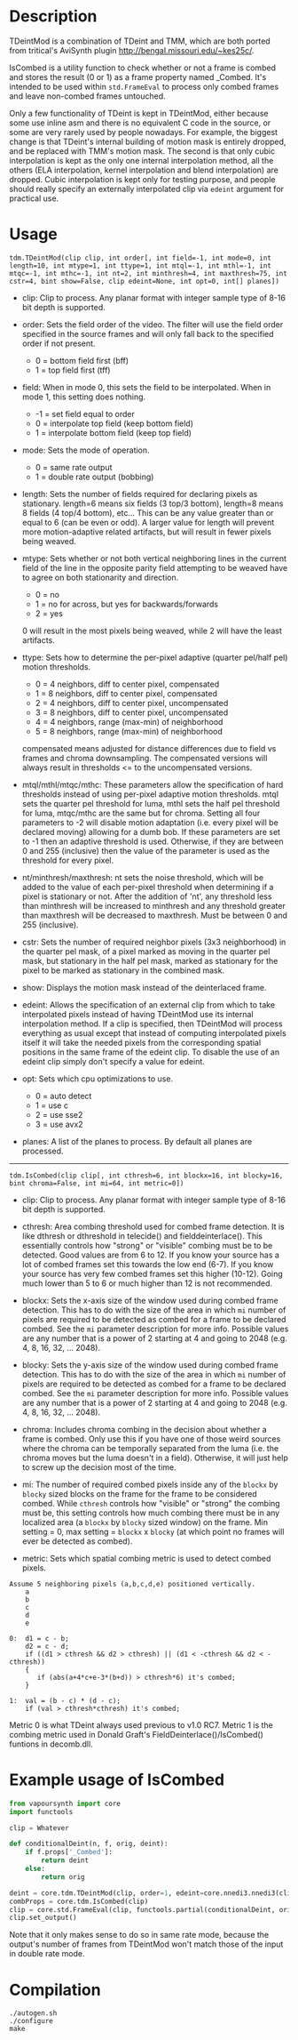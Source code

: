 Description
===========

TDeintMod is a combination of TDeint and TMM, which are both ported from tritical's AviSynth plugin http://bengal.missouri.edu/~kes25c/.

IsCombed is a utility function to check whether or not a frame is combed and stores the result (0 or 1) as a frame property named _Combed. It's intended to be used within `std.FrameEval` to process only combed frames and leave non-combed frames untouched.

Only a few functionality of TDeint is kept in TDeintMod, either because some use inline asm and there is no equivalent C code in the source, or some are very rarely used by people nowadays. For example, the biggest change is that TDeint's internal building of motion mask is entirely dropped, and be replaced with TMM's motion mask. The second is that only cubic interpolation is kept as the only one internal interpolation method, all the others (ELA interpolation, kernel interpolation and blend interpolation) are dropped. Cubic interpolation is kept only for testing purpose, and people should really specify an externally interpolated clip via `edeint` argument for practical use.


Usage
=====

    tdm.TDeintMod(clip clip, int order[, int field=-1, int mode=0, int length=10, int mtype=1, int ttype=1, int mtql=-1, int mthl=-1, int mtqc=-1, int mthc=-1, int nt=2, int minthresh=4, int maxthresh=75, int cstr=4, bint show=False, clip edeint=None, int opt=0, int[] planes])

* clip: Clip to process. Any planar format with integer sample type of 8-16 bit depth is supported.

* order: Sets the field order of the video. The filter will use the field order specified in the source frames and will only fall back to the specified order if not present.
  * 0 = bottom field first (bff)
  * 1 = top field first (tff)

* field: When in mode 0, this sets the field to be interpolated. When in mode 1, this setting does nothing.
  * -1 = set field equal to order
  * 0 = interpolate top field (keep bottom field)
  * 1 = interpolate bottom field (keep top field)

* mode: Sets the mode of operation.
  * 0 = same rate output
  * 1 = double rate output (bobbing)

* length: Sets the number of fields required for declaring pixels as stationary. length=6 means six fields (3 top/3 bottom), length=8 means 8 fields (4 top/4 bottom), etc... This can be any value greater than or equal to 6 (can be even or odd). A larger value for length will prevent more motion-adaptive related artifacts, but will result in fewer pixels being weaved.

* mtype: Sets whether or not both vertical neighboring lines in the current field of the line in the opposite parity field attempting to be weaved have to agree on both stationarity and direction.
  * 0 = no
  * 1 = no for across, but yes for backwards/forwards
  * 2 = yes
  
  0 will result in the most pixels being weaved, while 2 will have the least artifacts.

* ttype: Sets how to determine the per-pixel adaptive (quarter pel/half pel) motion thresholds.
  * 0 = 4 neighbors, diff to center pixel, compensated
  * 1 = 8 neighbors, diff to center pixel, compensated
  * 2 = 4 neighbors, diff to center pixel, uncompensated
  * 3 = 8 neighbors, diff to center pixel, uncompensated
  * 4 = 4 neighbors, range (max-min) of neighborhood
  * 5 = 8 neighbors, range (max-min) of neighborhood
  
  compensated means adjusted for distance differences due to field vs frames and chroma downsampling. The compensated versions will always result in thresholds <= to the uncompensated versions.

* mtql/mthl/mtqc/mthc: These parameters allow the specification of hard thresholds instead of using per-pixel adaptive motion thresholds. mtql sets the quarter pel threshold for luma, mthl sets the half pel threshold for luma, mtqc/mthc are the same but for chroma. Setting all four parameters to -2 will disable motion adaptation (i.e. every pixel will be declared moving) allowing for a dumb bob. If these parameters are set to -1 then an adaptive threshold is used. Otherwise, if they are between 0 and 255 (inclusive) then the value of the parameter is used as the threshold for every pixel.

* nt/minthresh/maxthresh: nt sets the noise threshold, which will be added to the value of each per-pixel threshold when determining if a pixel is stationary or not. After the addition of 'nt', any threshold less than minthresh will be increased to minthresh and any threshold greater than maxthresh will be decreased to maxthresh. Must be between 0 and 255 (inclusive).

* cstr: Sets the number of required neighbor pixels (3x3 neighborhood) in the quarter pel mask, of a pixel marked as moving in the quarter pel mask, but stationary in the half pel mask, marked as stationary for the pixel to be marked as stationary in the combined mask.

* show: Displays the motion mask instead of the deinterlaced frame.

* edeint: Allows the specification of an external clip from which to take interpolated pixels instead of having TDeintMod use its internal interpolation method. If a clip is specified, then TDeintMod will process everything as usual except that instead of computing interpolated pixels itself it will take the needed pixels from the corresponding spatial positions in the same frame of the edeint clip. To disable the use of an edeint clip simply don't specify a value for edeint.

* opt: Sets which cpu optimizations to use.
  * 0 = auto detect
  * 1 = use c
  * 2 = use sse2
  * 3 = use avx2

* planes: A list of the planes to process. By default all planes are processed.

---

    tdm.IsCombed(clip clip[, int cthresh=6, int blockx=16, int blocky=16, bint chroma=False, int mi=64, int metric=0])

* clip: Clip to process. Any planar format with integer sample type of 8-16 bit depth is supported.

* cthresh: Area combing threshold used for combed frame detection. It is like dthresh or dthreshold in telecide() and fielddeinterlace(). This essentially controls how "strong" or "visible" combing must be to be detected. Good values are from 6 to 12. If you know your source has a lot of combed frames set this towards the low end (6-7). If you know your source has very few combed frames set this higher (10-12). Going much lower than 5 to 6 or much higher than 12 is not recommended.

* blockx: Sets the x-axis size of the window used during combed frame detection. This has to do with the size of the area in which `mi` number of pixels are required to be detected as combed for a frame to be declared combed. See the `mi` parameter description for more info. Possible values are any number that is a power of 2 starting at 4 and going to 2048 (e.g. 4, 8, 16, 32, ... 2048).

* blocky: Sets the y-axis size of the window used during combed frame detection. This has to do with the size of the area in which `mi` number of pixels are required to be detected as combed for a frame to be declared combed. See the `mi` parameter description for more info. Possible values are any number that is a power of 2 starting at 4 and going to 2048 (e.g. 4, 8, 16, 32, ... 2048).

* chroma: Includes chroma combing in the decision about whether a frame is combed. Only use this if you have one of those weird sources where the chroma can be temporally separated from the luma (i.e. the chroma moves but the luma doesn't in a field). Otherwise, it will just help to screw up the decision most of the time.

* mi: The number of required combed pixels inside any of the `blockx` by `blocky` sized blocks on the frame for the frame to be considered combed. While `cthresh` controls how "visible" or "strong" the combing must be, this setting controls how much combing there must be in any localized area (a `blockx` by `blocky` sized window) on the frame. Min setting = 0, max setting = `blockx` x `blocky` (at which point no frames will ever be detected as combed).

* metric: Sets which spatial combing metric is used to detect combed pixels.
```
Assume 5 neighboring pixels (a,b,c,d,e) positioned vertically.
    a
    b
    c
    d
    e

0:  d1 = c - b;
    d2 = c - d;
    if ((d1 > cthresh && d2 > cthresh) || (d1 < -cthresh && d2 < -cthresh))
    {
       if (abs(a+4*c+e-3*(b+d)) > cthresh*6) it's combed;
    }

1:  val = (b - c) * (d - c);
    if (val > cthresh*cthresh) it's combed;
```
Metric 0 is what TDeint always used previous to v1.0 RC7. Metric 1 is the combing metric used in Donald Graft's FieldDeinterlace()/IsCombed() funtions in decomb.dll.


Example usage of IsCombed
=========================

```python
from vapoursynth import core
import functools

clip = Whatever

def conditionalDeint(n, f, orig, deint):
    if f.props['_Combed']:
        return deint
    else:
        return orig

deint = core.tdm.TDeintMod(clip, order=1, edeint=core.nnedi3.nnedi3(clip, field=1))
combProps = core.tdm.IsCombed(clip)
clip = core.std.FrameEval(clip, functools.partial(conditionalDeint, orig=clip, deint=deint), combProps)
clip.set_output()
```

Note that it only makes sense to do so in same rate mode, because the output's number of frames from TDeintMod won't match those of the input in double rate mode.


Compilation
===========

```
./autogen.sh
./configure
make
```
